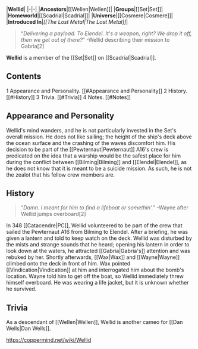 |**Wellid**|
|-|-|
|**Ancestors**|[[Wellen\|Wellen]]|
|**Groups**|[[Set\|Set]]|
|**Homeworld**|[[Scadrial\|Scadrial]]|
|**Universe**|[[Cosmere\|Cosmere]]|
|**Introduced In**|*[[The Lost Metal\|The Lost Metal]]*|

>“*Delivering a payload. To Elendel. It's a weapon, right? We drop it off, then we get out of there?*”
\-Wellid describing their mission to Gabria[2]


**Wellid** is a member of the [[Set\|Set]] on [[Scadrial\|Scadrial]].

## Contents

1 Appearance and Personality. [[#Appearance and Personality]] 
2 History. [[#History]] 
3 Trivia. [[#Trivia]] 
4 Notes. [[#Notes]] 


## Appearance and Personality
Wellid's mind wanders, and he is not particularly invested in the Set's overall mission. He does not like sailing; the height of the ship's deck above the ocean surface and the crashing of the waves discomfort him. His decision to be part of the [[Pewternaut\|Pewternaut]] A16's crew is predicated on the idea that a warship would be the safest place for him during the conflict between [[Bilming\|Bilming]] and [[Elendel\|Elendel]], as he does not know that it is meant to be a suicide mission. As such, he is not the zealot that his fellow crew members are.

## History
>“*Damn. I meant for him to find a lifeboat or somethin'.*”
\-Wayne after Wellid jumps overboard[2]

In 348 [[Catacendre\|PC]], Wellid volunteered to be part of the crew that sailed the Pewternaut A16 from Bilming to Elendel. After a briefing, he was given a lantern and told to keep watch on the deck. Wellid was disturbed by the mists and strange sounds that he heard; opening his lantern in order to look down at the waters, he attracted [[Gabria\|Gabria's]] attention and was rebuked by her. Shortly afterwards, [[Wax\|Wax]] and [[Wayne\|Wayne]] climbed onto the deck in front of him. Wax pointed [[Vindication\|Vindication]] at him and interrogated him about the bomb's location. Wayne told him to get off the boat, so Wellid immediately threw himself overboard. He was wearing a life jacket, but it is unknown whether he survived.

## Trivia
As a descendant of [[Wellen\|Wellen]], Wellid is another cameo for [[Dan Wells\|Dan Wells]].


https://coppermind.net/wiki/Wellid